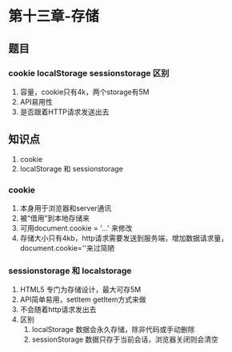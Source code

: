 # 第十三章-存储
## 题目
### cookie localStorage sessionstorage 区别
1. 容量，cookie只有4k，两个storage有5M
2. API易用性
3. 是否跟着HTTP请求发送出去
## 知识点
1. cookie
2. localStorage 和 sessionstorage

### cookie
1. 本身用于浏览器和server通讯
2. 被“借用”到本地存储来
3. 可用document.cookie = '...' 来修改
4. 存储大小只有4kb，http请求需要发送到服务端，增加数据请求量，document.cookie=''来过简陋
### sessionstorage 和 localstorage
1. HTML5 专门为存储设计，最大可存5M
2. API简单易用，setItem getItem方式来做
3. 不会随着http请求发出去
4. 区别
    1. localStorage 数据会永久存储，除非代码或手动删除
    2. sessionStorage 数据只存于当前会话，浏览器关闭则会清空

